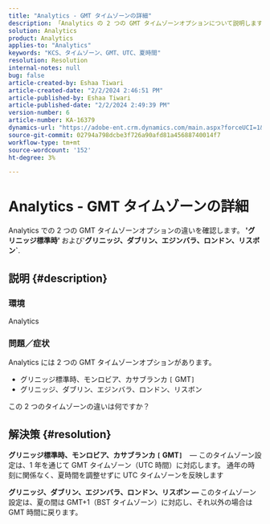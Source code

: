 ```yaml
---
title: "Analytics - GMT タイムゾーンの詳細"
description: 「Analytics の 2 つの GMT タイムゾーンオプションについて説明します。」
solution: Analytics
product: Analytics
applies-to: "Analytics"
keywords: "KCS、タイムゾーン、GMT、UTC、夏時間"
resolution: Resolution
internal-notes: null
bug: false
article-created-by: Eshaa Tiwari
article-created-date: "2/2/2024 2:46:51 PM"
article-published-by: Eshaa Tiwari
article-published-date: "2/2/2024 2:49:39 PM"
version-number: 6
article-number: KA-16379
dynamics-url: "https://adobe-ent.crm.dynamics.com/main.aspx?forceUCI=1&pagetype=entityrecord&etn=knowledgearticle&id=c9a835e5-d9c1-ee11-9079-6045bd006268"
source-git-commit: 02794a798dcbe3f726a90afd81a45688740014f7
workflow-type: tm+mt
source-wordcount: '152'
ht-degree: 3%

---
```


# Analytics - GMT タイムゾーンの詳細


Analytics での 2 つの GMT タイムゾーンオプションの違いを確認します。<b> &#39;グリニッジ標準時&#39; </b>および&#39;<b>グリニッジ、ダブリン、エジンバラ、ロンドン、リスボン`</b>.

## 説明 {#description}


### <b>環境</b>

Analytics



### <b>問題／症状</b>

Analytics には 2 つの GMT タイムゾーンオプションがあります。

- グリニッジ標準時、モンロビア、カサブランカ `[` GMT`]`
- グリニッジ、ダブリン、エジンバラ、ロンドン、リスボン


この 2 つのタイムゾーンの違いは何ですか？


## 解決策 {#resolution}


<b>グリニッジ標準時、モンロビア、カサブランカ `[` GMT`]`  </b>  — このタイムゾーン設定は、1 年を通じて GMT タイムゾーン（UTC 時間）に対応します。 通年の時刻に関係なく、夏時間を調整せずに UTC タイムゾーンを反映します

<b>グリニッジ、ダブリン、エジンバラ、ロンドン、リスボン — </b>このタイムゾーン設定は、夏の間は GMT+1（BST タイムゾーン）に対応し、それ以外の場合は GMT 時間に戻ります。


